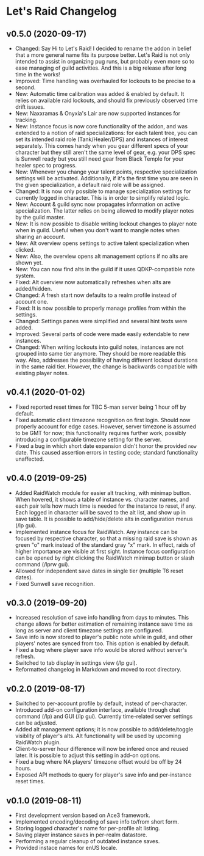 # Let's Raid Changelog

## v0.5.0 (2020-09-17)

- Changed: Say Hi to Let's Raid! I decided to rename the addon in belief that
  a more general name fits its purpose better. Let's Raid is not only intended
  to assist in organizing pug runs, but probably even more so to ease managing
  of guild activities. And this is a big release after long time in the works!
- Improved: Time handling was overhauled for lockouts to be precise to a second.
- New: Automatic time calibration was added & enabled by default. It relies on
  available raid lockouts, and should fix previously observed time drift issues.
- New: Naxxramas & Onyxia's Lair are now supported instances for tracking.
- New: Instance focus is now core functionality of the addon, and was extended
  to a notion of raid specializations: for each talent tree, you can set its
  intended raid role (Tank/Healer/DPS) and instances of interest separately.
  This comes handy when you gear different specs of your character but they
  still aren't the same level of gear, e.g. your DPS spec is Sunwell ready but
  you still need gear from Black Temple for your healer spec to progress.
- New: Whenever you change your talent points, respective specialization
  settings will be activated. Additionally, if it's the first time you are
  seen in the given specialization, a default raid role will be assigned.
- Changed: It is now only possible to manage specialization settings for
  currently logged in character. This is in order to simplify related logic.
- New: Account & guild sync now propagates information on active specialization.
  The latter relies on being allowed to modify player notes by the guild master.
- New: It is now possible to disable writing lockout changes to player note when
  in guild. Useful when you don't want to mangle notes when sharing an account.
- New: Alt overview opens settings to active talent specialization when clicked.
- New: Also, the overview opens alt management options if no alts are shown yet.
- New: You can now find alts in the guild if it uses QDKP-compatible note system.
- Fixed: Alt overview now automatically refreshes when alts are added/hidden.
- Changed: A fresh start now defaults to a realm profile instead of account one.
- Fixed: It is now possible to properly manage profiles from within the settings.
- Changed: Settings panes were simplified and several hint texts were added.
- Improved: Several parts of code were made easily extendable to new instances.
- Changed: When writing lockouts into guild notes, instances are not grouped
  into same tier anymore. They should be more readable this way. Also, addresses
  the possibility of having different lockout durations in the same raid tier.
  However, the change is backwards compatible with existing player notes.

## v0.4.1 (2020-01-02)

- Fixed reported reset times for TBC 5-man server being 1 hour off by default.
- Fixed automatic client timezone recognition on first login. Should now properly
  account for edge cases. However, server timezone is assumed to be GMT for now;
  this functionality requires further work, possibly introducing a configurable
  timezone setting for the server.
- Fixed a bug in which short date expansion didn't honor the provided `now` date.
  This caused assertion errors in testing code; standard functionality unaffected.

## v0.4.0 (2019-09-25)

- Added RaidWatch module for easier alt tracking, with minimap button. When
  hovered, it shows a table of instance vs. character names, and each pair
  tells how much time is needed for the instance to reset, if any. Each logged
  in character will be saved to the alt list, and show up in save table. It is
  possible to add/hide/delete alts in configuration menus (/lp gui).
- Implemented instance focus for RaidWatch. Any instance can be focused by
  respective character, so that a missing raid save is shown as green "o" mark
  instead of the standard gray "x" mark. In effect, raids of higher importance
  are visible at first sight. Instance focus configuration can be opened by
  right clicking the RaidWatch minimap button or slash command (/lprw gui).
- Allowed for independent save dates in single tier (multiple T6 reset dates).
- Fixed Sunwell save recognition.

## v0.3.0 (2019-09-20)

- Increased resolution of save info handling from days to minutes. This change
  allows for better estimation of remaining instance save time as long as server
  and client timezone settings are configured.
- Save info is now stored to player's public note while in guild, and other
  players' notes are synced from too. This option is enabled by default.
- Fixed a bug where player save info would be stored without server's refresh.
- Switched to tab display in settings view (/lp gui).
- Reformatted changelog in Markdown and moved to root directory.

## v0.2.0 (2019-08-17)

- Switched to per-account profile by default, instead of per-character.
- Introduced add-on configuration interface, available through chat command (/lp)
  and GUI (/lp gui). Currently time-related server settings can be adjusted.
- Added alt management options; it is now possible to add/delete/toggle visiblity
  of player's alts. Alt functionality will be used by upcoming RaidWatch plugin.
- Client-to-server hour difference will now be infered once and reused later.
  It is possible to adjust this setting in add-on options.
- Fixed a bug where NA players' timezone offset would be off by 24 hours.
- Exposed API methods to query for player's save info and per-instance reset times.

## v0.1.0 (2019-08-11)

- First development version based on Ace3 framework.
- Implemented encoding/decoding of save info to/from short form.
- Storing logged character's name for per-profile alt listing.
- Saving player instance saves in per-realm datastore.
- Performing a regular cleanup of outdated instance saves.
- Provided instace names for enUS locale.
